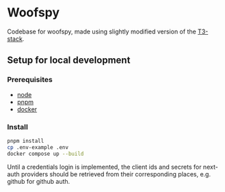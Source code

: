 # Woofspy

Codebase for woofspy, made using slightly modified version of the [T3-stack](https://init.tips).

## Setup for local development

### Prerequisites

- [node](https://nodejs.org/en/)
- [pnpm](https://pnpm.io/)
- [docker](https://docs.docker.com/engine/install/)

### Install

```bash
pnpm install
cp .env-example .env
docker compose up --build
```

Until a credentials login is implemented, the client ids and secrets for next-auth providers should be retrieved from their corresponding places, e.g. github for github auth.
